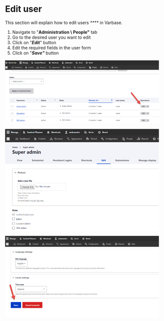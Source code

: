 # Edit user

This section will explain how to edit users _****_ in Varbase.&#x20;

1. &#x20;Navigate to  "**Administration \ People"** tab
2. Go to the desired user you want to edit
3. Click on "_**Edit**_" button
4. Edit the required fields in the user form
5. Click on "_**Save"**_ button

![](<../../.gitbook/assets/image (47).png>)

![](<../../.gitbook/assets/image (53).png>)

![](<../../.gitbook/assets/image (46).png>)
